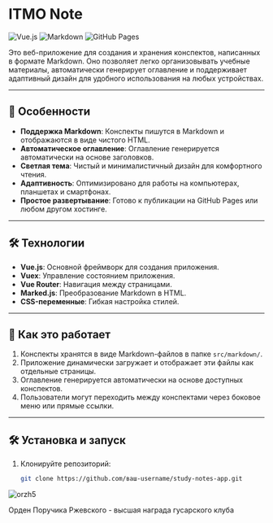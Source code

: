 # ITMO Note

![Vue.js](https://img.shields.io/badge/Vue.js-4FC08D?style=for-the-badge&logo=vuedotjs&logoColor=white)
![Markdown](https://img.shields.io/badge/Markdown-000000?style=for-the-badge&logo=markdown&logoColor=white)
![GitHub Pages](https://img.shields.io/badge/GitHub%20Pages-222222?style=for-the-badge&logo=github&logoColor=white)

Это веб-приложение для создания и хранения конспектов, написанных в формате Markdown. Оно позволяет легко организовывать учебные материалы, автоматически генерирует оглавление и поддерживает адаптивный дизайн для удобного использования на любых устройствах.

---

## 📝 Особенности

- **Поддержка Markdown**: Конспекты пишутся в Markdown и отображаются в виде чистого HTML.
- **Автоматическое оглавление**: Оглавление генерируется автоматически на основе заголовков.
- **Светлая тема**: Чистый и минималистичный дизайн для комфортного чтения.
- **Адаптивность**: Оптимизировано для работы на компьютерах, планшетах и смартфонах.
- **Простое развертывание**: Готово к публикации на GitHub Pages или любом другом хостинге.

---

## 🛠 Технологии

- **Vue.js**: Основной фреймворк для создания приложения.
- **Vuex**: Управление состоянием приложения.
- **Vue Router**: Навигация между страницами.
- **Marked.js**: Преобразование Markdown в HTML.
- **CSS-переменные**: Гибкая настройка стилей.

---

## 🚀 Как это работает

1. Конспекты хранятся в виде Markdown-файлов в папке `src/markdown/`.
2. Приложение динамически загружает и отображает эти файлы как отдельные страницы.
3. Оглавление генерируется автоматически на основе доступных конспектов.
4. Пользователи могут переходить между конспектами через боковое меню или прямые ссылки.

---

## 🛠 Установка и запуск

1. Клонируйте репозиторий:
   ```bash
   git clone https://github.com/ваш-username/study-notes-app.git

![orzh5](https://github.com/user-attachments/assets/57dab812-7ea8-4017-9cae-776514d7638c)

Оpден Поpучика Ржевского - выcшая награда гусарского клуба

